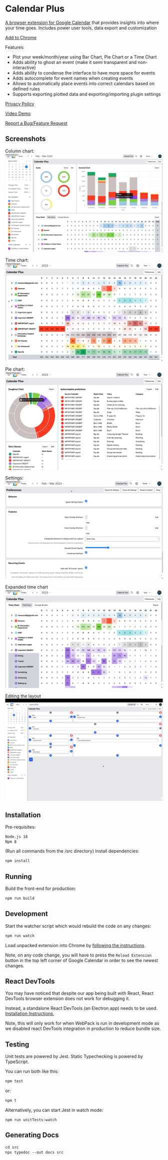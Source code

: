 # Calendar Plus

[A browser extension for Google Calendar](https://chrome.google.com/webstore/detail/calendar-plus/kgbbebdcmdgkbopcffmpgkgcmcoomhmh)
that provides insights into where your time goes. Includes power user tools,
data export and customization

[Add to Chrome](https://chrome.google.com/webstore/detail/calendar-plus/kgbbebdcmdgkbopcffmpgkgcmcoomhmh)

Features:

- Plot your week/month/year using Bar Chart, Pie Chart or a Time Chart
- Adds ability to ghost an event (make it semi transparent and non-interactive)
- Adds ability to condense the interface to have more space for events
- Adds autocomplete for event names when creating events
- Allows to automatically place events into correct calendars based on defined
  rules
- Supports exporting plotted data and exporting/importing plugin settings

[Privacy Policy](https://calendar-plus.patii.uk/docs/privacy)

[Video Demo](https://youtu.be/FZ_468t033A)

[Report a Bug/Feature Request](https://github.com/maxxxxxdlp/calendar-plus/issues/new)

## Screenshots

Column chart:
[![Column chart](./docs/img/1.png)](https://youtu.be/FZ_468t033A)

Time chart:
[![Time chart](./docs/img/2.png)](https://youtu.be/FZ_468t033A)

Pie chart:
[![Pie chart](./docs/img/3.png)](https://youtu.be/FZ_468t033A)

Settings:
[![Settings](./docs/img/4.png)](https://youtu.be/FZ_468t033A)

Expanded time chart
[![Expanded time chart](./docs/img/5.png)](https://youtu.be/FZ_468t033A)

Editing the layout
[![Editing the layout](./docs/img/6.png)](https://youtu.be/FZ_468t033A)

## Installation

Pre-requisites:

```
Node.js 18
Npm 8
```

(Run all commands from the /src directory)
Install dependencies:

```sh
npm install
```

## Running

Build the front-end for production:

```sh
npm run build
```

## Development

Start the watcher script which would rebuild the code on any changes:

```sh
npm run watch
```

Load unpacked extension into Chrome by [following the
instructions](https://webkul.com/blog/how-to-install-the-unpacked-extension-in-chrome/).

Note, on any code change, you will have to press the `Reload Extension` button
in the top left corner of Google Calendar in order to see the newest changes.

## React DevTools

You may have noticed that despite our app being built with React,
React DevTools browser extension does not work for debugging it.

Instead, a standalone React DevTools (an Electron app) needs to be
used. [Installation
Instructions](https://github.com/facebook/react/tree/main/packages/react-devtools#installation),

Note, this will only work for when WebPack is run in development mode
as we disabled react DevTools integration in production to reduce
bundle size.

## Testing

Unit tests are powered by Jest. Static Typechecking is powered by TypeScript.

You can run both like this:

```sh
npm test
```

or:

```sh
npm t
```

Alternatively, you can start Jest in watch mode:

```
npm run unitTests:watch
```

## Generating Docs

```
cd src
npx typedoc --out docs src
```
